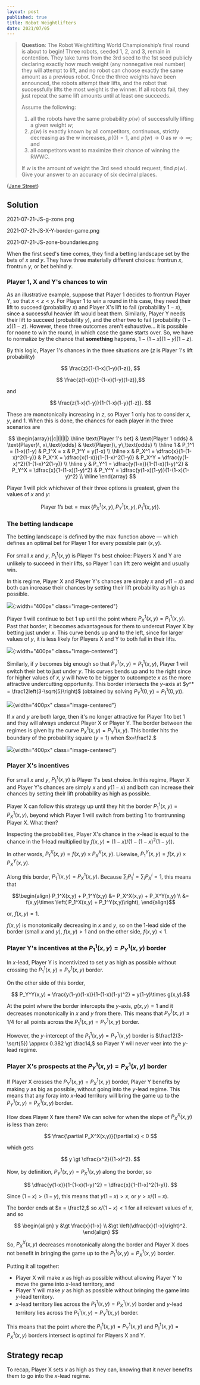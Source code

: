 ```yaml
---
layout: post
published: true
title: Robot Weightlifters
date: 2021/07/05
---
```


>**Question**: The Robot Weightlifting World Championship’s final round is about to begin! Three robots, seeded 1, 2, and 3, remain in contention. They take turns from the 3rd seed to the 1st seed publicly declaring exactly how much weight (any nonnegative real number) they will attempt to lift, and no robot can choose exactly the same amount as a previous robot. Once the three weights have been announced, the robots attempt their lifts, and the robot that successfully lifts the most weight is the winner. If all robots fail, they just repeat the same lift amounts until at least one succeeds.
>
>Assume the following:
>
>1. all the robots have the same probability $p(w)$ of successfully lifting a given weight $w$;
>2. $p(w)$ is exactly known by all competitors, continuous, strictly decreasing as the w increases, $p(0) = 1,$ and $p(w) \rightarrow 0$ as $w \rightarrow \infty$; and
>3. all competitors want to maximize their chance of winning the RWWC.
>
>If $w$ is the amount of weight the 3rd seed should request, find $p(w).$ Give your answer to an accuracy of six decimal places.

<!--more-->

([Jane Street](https://www.janestreet.com/puzzles/robot-weightlifting-index/))

## Solution


2021-07-21-JS-g-zone.png

2021-07-21-JS-X-Y-border-game.png

2021-07-21-JS-zone-boundaries.png


When the first seed's time comes, they find a betting landscape set by the bets of $x$ and $y.$ They have three materially different choices: frontrun $x,$ frontrun $y,$ or bet behind $y.$

### Player 1, X and Y's chances to win

As an illustrative example, suppose that Player 1 decides to frontrun Player Y, so that $x < z < y.$ For Player 1 to win a round in this case, they need their lift to succeed (probability $x$) and Player X's lift to fail (probability $1-x$), since a successful heavier lift would beat them. Similarly, Player Y needs their lift to succeed (probability $y$), and the other two to fail (probability $(1-x)(1-z).$ However, these three outcomes aren't exhaustive... it is possible for noone to win the round, in which case the game starts over. So, we have to normalize by the chance that **something** happens, $1-(1-x)(1-y)(1-z).$

By this logic, Player 1's chances in the three situations are ($z$ is Player 1's lift probability)

$$ \frac{z}{1-(1-x)(1-y)(1-z)}, $$

$$ \frac{z(1-x)}{1-(1-x)(1-y)(1-z)},$$

and

$$ \frac{z(1-x)(1-y)}{1-(1-x)(1-y)(1-z)}. $$

These are monotonically increasing in $z,$ so Player 1 only has to consider $x,$ $y,$ and $1.$ When this is done, the chances for each player in the three scenarios are

$$
\begin{array}{|c|l|l|l|} \hline
\text{Player 1's bet} & \text{Player 1 odds} & \text{Player}\, x\,\text{odds} & \text{Player}\, y\,\text{odds} \\ \hline
1 & P_1^1 = (1-x)(1-y) & P_1^X = x & P_1^Y = y(1-x) \\ \hline
x & P_X^1 = \dfrac{x}{1-(1-x)^2(1-y)} & P_X^X = \dfrac{x(1-x)}{1-(1-x)^2(1-y)} & P_X^Y = \dfrac{y(1-x)^2}{1-(1-x)^2(1-y)} \\ \hline
y & P_Y^1 = \dfrac{y(1-x)}{1-(1-x)(1-y)^2} & P_Y^X = \dfrac{x}{1-(1-x)(1-y)^2} & P_Y^Y = \dfrac{y(1-x)(1-y)}{1-(1-x)(1-y)^2} \\ \hline
\end{array}
$$

Player 1 will pick whichever of their three options is greatest, given the values of $x$ and $y:$

$$ \text{Player 1's bet} = \max\{P_X^1(x,y), P_Y^1(x,y), P_1^1(x,y)\}. $$

### The betting landscape

The betting landscape is defined by the $\max$ function above — which defines an optimal bet for Player 1 for every possible pair $(x,y)$. 

For small $x$ and $y,$ $P_1^1(x,y)$ is Player 1's best choice: Players X and Y are unlikely to succeed in their lifts, so Player 1 can lift zero weight and usually win. 

In this regime, Player X and Player Y's chances are simply $x$ and $y(1-x)$ and both can increase their chances by setting their lift probability as high as possible. 

![](/img/2021-07-21-JS-1-lead-increases.png){:width="400px" class="image-centered"}

Player 1 will continue to bet $1$ up until the point where $P_X^1(x,y) = P_1^1(x,y).$ Past that border, it becomes advantageous for them to undercut Player X by betting just under $x.$ This curve bends up and to the left, since for larger values of $y,$ it is less likely for Players X and Y to both fail in their lifts.

![](/img/2021-07-21-JS-1-X-border.png){:width="400px" class="image-centered"}

Similarly, if $y$ becomes big enough so that $P_Y^1(x,y) = P_1^1(x,y)$, Player 1 will switch their bet to just under $y.$ This curves bends up and to the right since for higher values of $x,$ $y$ will have to be bigger to outcompete $x$ as the more attractive undercutting opportunity. This border intersects the $y$-axis at $y^* = \frac12left(3-\sqrt{5}\right)$ (obtained by solving $P_Y^1(0,y) = P_1^1(0,y)$).

![](/img/2021-07-21-JS-1-Y-border.png){width="400px" class="image-centered"}

If $x$ and $y$ are both large, then it's no longer attractive for Player 1 to bet $1$ and they will always undercut Player X or Player Y. The border between the regimes is given by the curve $P_X^1(x,y) = P_Y^1(x,y).$ This border hits the boundary of the probability square ($y=1$) when $x=\frac12.$

![](/img/2021-07-21-JS-X-Y-border.png){width="400px" class="image-centered"}


### Player X's incentives 

For small $x$ and $y,$ $P_1^1(x,y)$ is Player 1's best choice. In this regime, Player X and Player Y's chances are simply $x$ and $y(1-x)$ and both can increase their chances by setting their lift probability as high as possible. 

Player X can follow this strategy up until they hit the border $P_1^1(x,y) = P_X^1(x,y),$ beyond which Player 1 will switch from betting $1$ to frontrunning Player X. What then?

Inspecting the probabilities, Player X's chance in the $x$-lead is equal to the chance in the $1$-lead multiplied by $f(x,y) = (1-x)/(1-(1-x)^2(1-y)).$ 

In other words, $P_1^X(x,y) = f(x,y)\times P_X^X(x,y).$ Likewise, $P_1^Y(x,y) = f(x,y)\times P_X^Y(x,y).$ 

Along this border, $P_1^1(x,y) = P_X^1(x,y).$ Because $\sum_i P_1^i = \sum_i P_X^i = 1,$ this means that 

$$\begin{align}
P_1^X(x,y) + P_1^Y(x,y) &= P_X^X(x,y) + P_X^Y(x,y) \\
&= f(x,y)\times \left( P_1^X(x,y) + P_1^Y(x,y)\right),
\end{align}$$ 

or, $f(x,y) = 1.$ 

$f(x,y)$ is monotonically decreasing in $x$ and $y,$ so on the $1$-lead side of the border (small $x$ and $y$), $f(x,y) > 1$ and on the other side, $f(x,y) < 1.$ 

### Player Y's incentives at the $P_1^1(x,y) = P_Y^1(x,y)$ border

In $x$-lead, Player Y is incentivized to set $y$ as high as possible without crossing the $P_1^1(x,y) = P_Y^1(x,y)$ border. 

On the other side of this border, 

$$ P_Y^Y(x,y) = \frac{y(1-y)(1-x)}{1-(1-x)(1-y)^2} = y(1-y)\times g(x,y).$$ 

At the point where the border intercepts the $y$-axis, $g(x,y) = 1$ and it decreases monotonically in $x$ and $y$ from there. This means that $P_Y^1(x,y) \leq 1/4$ for all points across the $P_1^1(x,y) = P_Y^1(x,y)$ border. 

However, the $y$-intercept of the $P_1^1(x,y) = P_Y^1(x,y)$ border is $\frac12(3-\sqrt{5}) \approx 0.382 \gt \frac14,$ so Player Y will never veer into the $y$-lead regime. 

### Player X's prospects at the $P_Y^1(x,y) = P_X^1(x,y)$ border

If Player X crosses the $P_Y^1(x,y) = P_X^1(x,y)$ border, Player Y benefits by making $y$ as big as possible, without going into the $y$-lead regime. This means that any foray into $x$-lead territory will bring the game up to the $P_Y^1(x,y) = P_X^1(x,y)$ border. 

How does Player X fare there? We can solve for when the slope of $P_X^X(x,y)$ is less than zero:

$$ \frac{\partial P_X^X(x,y)}{\partial x} < 0 $$

which gets

$$ y \gt \dfrac{x^2}{(1-x)^2}. $$

Now, by definition, $P_Y^1(x,y) = P_X^1(x,y)$ along the border, so

$$ \dfrac{y(1-x)}{1-(1-x)(1-y)^2} = \dfrac{x}{1-(1-x)^2(1-y)}. $$

Since $(1-x) > (1-y),$ this means that $y(1-x) > x,$ or $y > x/(1-x).$ 

The border ends at $x = \frac12,$ so $x/(1-x) < 1$ for all relevant values of $x,$ and so 

$$
\begin{align}
y &\gt \frac{x}{1-x} \\
  &\gt \left(\dfrac{x}{1-x}\right)^2.
\end{align}
$$

So, $P_X^X(x,y)$ decreases monotonically along the border and Player X does not benefit in bringing the game up to the $P_1^1(x,y) = P_X^1(x,y)$ border.

Putting it all together:

- Player X will make $x$ as high as possible without allowing Player Y to move the game into $x$-lead territory, and 
- Player Y will make $y$ as high as possible without bringing the game into $y$-lead territory. 
- $x$-lead territory lies across the $P_1^1(x,y) = P_X^1(x,y)$ border and $y$-lead territory lies across the $P_1^1(x,y) = P_Y^1(x,y)$ border.

This means that the point where the $P_1^1(x,y) = P_Y^1(x,y)$ and $P_1^1(x,y) = P_X^1(x,y)$ borders intersect is optimal for Players X and Y.

## Strategy recap

To recap, Player X sets $x$ as high as they can, knowing that it never benefits them to go into the $x$-lead regime. 

